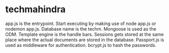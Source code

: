 # techmahindra

app.js is the entrypoint. Start executing by making use of node app.js or nodemon app.js.
Database name is the techm.
Mongoose is used as the ODM.
Template engine is the handle bars. 
Sessions gets stored at the same place where the actual documents are stored in the database.
Passport.js is used as middleware for authentication.
bcrypt.js to hash the passwords.
